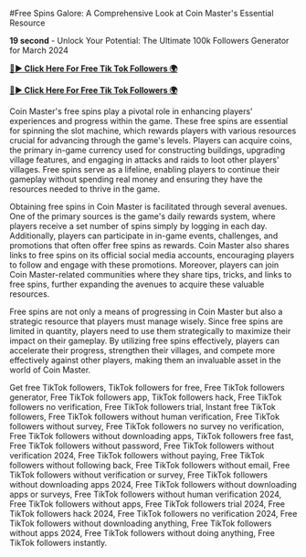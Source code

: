 #Free Spins Galore: A Comprehensive Look at Coin Master's Essential Resource


**19 second** - Unlock Your Potential: The Ultimate 100k Followers Generator for March 2024


[**🔴► Click Here For Free Tik Tok Followers 🌍**](https://jimaddadel.github.io/Coin)

[**🔴► Click Here For Free Tik Tok Followers 🌍**](https://jimaddadel.github.io/Coin)

 
Coin Master's free spins play a pivotal role in enhancing players' experiences and progress within the game. These free spins are essential for spinning the slot machine, which rewards players with various resources crucial for advancing through the game's levels. Players can acquire coins, the primary in-game currency used for constructing buildings, upgrading village features, and engaging in attacks and raids to loot other players' villages. Free spins serve as a lifeline, enabling players to continue their gameplay without spending real money and ensuring they have the resources needed to thrive in the game.

Obtaining free spins in Coin Master is facilitated through several avenues. One of the primary sources is the game's daily rewards system, where players receive a set number of spins simply by logging in each day. Additionally, players can participate in in-game events, challenges, and promotions that often offer free spins as rewards. Coin Master also shares links to free spins on its official social media accounts, encouraging players to follow and engage with these promotions. Moreover, players can join Coin Master-related communities where they share tips, tricks, and links to free spins, further expanding the avenues to acquire these valuable resources.

Free spins are not only a means of progressing in Coin Master but also a strategic resource that players must manage wisely. Since free spins are limited in quantity, players need to use them strategically to maximize their impact on their gameplay. By utilizing free spins effectively, players can accelerate their progress, strengthen their villages, and compete more effectively against other players, making them an invaluable asset in the world of Coin Master.


Get free TikTok followers, TikTok followers for free, Free TikTok followers generator, Free TikTok followers app, TikTok followers hack, Free TikTok followers no verification, Free TikTok followers trial, Instant free TikTok followers, Free TikTok followers without human verification, Free TikTok followers without survey, Free TikTok followers no survey no verification, Free TikTok followers without downloading apps, TikTok followers free fast, Free TikTok followers without password, Free TikTok followers without verification 2024, Free TikTok followers without paying, Free TikTok followers without following back, Free TikTok followers without email, Free TikTok followers without verification or survey, Free TikTok followers without downloading apps 2024, Free TikTok followers without downloading apps or surveys, Free TikTok followers without human verification 2024, Free TikTok followers without apps, Free TikTok followers trial 2024, Free TikTok followers hack 2024, Free TikTok followers no verification 2024, Free TikTok followers without downloading anything, Free TikTok followers without apps 2024, Free TikTok followers without doing anything, Free TikTok followers instantly.

